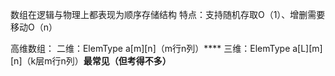 


数组在逻辑与物理上都表现为顺序存储结构
特点：支持随机存取O（1）、增删需要移动O（n）

高维数组：
二维：ElemType a[m][n]（m行n列）****
三维：ElemType a[L][m][n]（k层m行n列）**最常见（但考得不多）**
<!--stackedit_data:
eyJoaXN0b3J5IjpbNjA1NTI2NzEwXX0=
-->